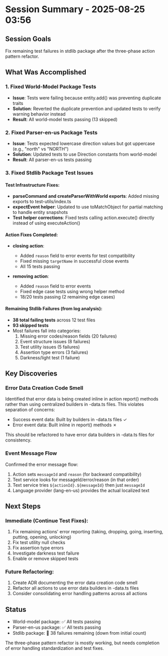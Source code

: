 # Session Summary - 2025-08-25 03:56

## Session Goals
Fix remaining test failures in stdlib package after the three-phase action pattern refactor.

## What Was Accomplished

### 1. Fixed World-Model Package Tests
- **Issue**: Tests were failing because entity.add() was preventing duplicate traits
- **Solution**: Reverted the duplicate prevention and updated tests to verify warning behavior instead
- **Result**: All world-model tests passing (13 skipped)

### 2. Fixed Parser-en-us Package Tests  
- **Issue**: Tests expected lowercase direction values but got uppercase (e.g., "north" vs "NORTH")
- **Solution**: Updated tests to use Direction constants from world-model
- **Result**: All parser-en-us tests passing

### 3. Fixed Stdlib Package Test Issues

#### Test Infrastructure Fixes:
- **parseCommand and createParserWithWorld exports**: Added missing exports to test-utils/index.ts
- **expectEvent helper**: Updated to use toMatchObject for partial matching to handle entity snapshots
- **Test helper corrections**: Fixed tests calling action.execute() directly instead of using executeAction()

#### Action Fixes Completed:
- **closing action**: 
  - Added `reason` field to error events for test compatibility
  - Fixed missing `targetName` in successful close events
  - All 15 tests passing

- **removing action**:
  - Added `reason` field to error events
  - Fixed edge case tests using wrong helper method
  - 18/20 tests passing (2 remaining edge cases)

#### Remaining Stdlib Failures (from log analysis):
- **38 total failing tests** across 12 test files
- **93 skipped tests**
- Most failures fall into categories:
  1. Missing error codes/reason fields (20 failures) 
  2. Event structure issues (8 failures)
  3. Test utility issues (5 failures)
  4. Assertion type errors (3 failures)
  5. Darkness/light test (1 failure)

## Key Discoveries

### Error Data Creation Code Smell
Identified that error data is being created inline in action report() methods rather than using centralized builders in -data.ts files. This violates separation of concerns:
- Success event data: Built by builders in -data.ts files ✓
- Error event data: Built inline in report() methods ✗

This should be refactored to have error data builders in -data.ts files for consistency.

### Event Message Flow
Confirmed the error message flow:
1. Action sets `messageId` and `reason` (for backward compatibility) 
2. Text service looks for messageId/error/reason (in that order)
3. Text service tries `${actionId}.${messageId}` then just `messageId`
4. Language provider (lang-en-us) provides the actual localized text

## Next Steps

### Immediate (Continue Test Fixes):
1. Fix remaining actions' error reporting (taking, dropping, going, inserting, putting, opening, unlocking)
2. Fix test utility null checks
3. Fix assertion type errors  
4. Investigate darkness test failure
5. Enable or remove skipped tests

### Future Refactoring:
1. Create ADR documenting the error data creation code smell
2. Refactor all actions to use error data builders in -data.ts files
3. Consider consolidating error handling patterns across all actions

## Status
- World-model package: ✅ All tests passing
- Parser-en-us package: ✅ All tests passing  
- Stdlib package: 🔧 38 failures remaining (down from initial count)

The three-phase pattern refactor is mostly working, but needs completion of error handling standardization and test fixes.